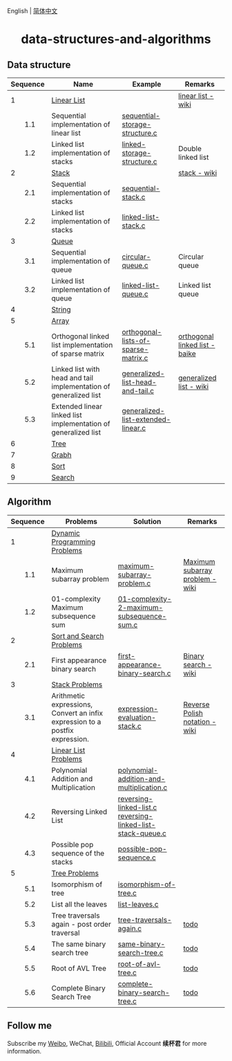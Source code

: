 English | [简体中文](README-CN.md)

<h1 align="center">data-structures-and-algorithms</h1>

## Data structure

Sequence | Name | Example | Remarks
-- | -- | -- | --
1 | [Linear List](https://github.com/xubeijun/data-structures-and-algorithms/tree/main/linear-list) |  | [linear list - wiki](https://zh.wikipedia.org/wiki/%E7%BA%BF%E6%80%A7%E8%A1%A8)
　　1.1 | Sequential implementation of linear list | [sequential-storage-structure.c](https://github.com/xubeijun/data-structures-and-algorithms/blob/main/linear-list/sequential-storage-structure.c) | 
　　1.2 | Linked list implementation of stacks | [linked-storage-structure.c](https://github.com/xubeijun/data-structures-and-algorithms/blob/main/linear-list/linked-storage-structure.c) | Double linked list
2 | [Stack](https://github.com/xubeijun/data-structures-and-algorithms/tree/main/stack) |  | [stack - wiki](https://zh.wikipedia.org/wiki/%E5%A0%86%E6%A0%88)
　　2.1 | Sequential implementation of stacks | [sequential-stack.c](https://github.com/xubeijun/data-structures-and-algorithms/blob/main/stack/sequential-stack.c) | 
　　2.2 | Linked list implementation of stacks | [linked-list-stack.c](https://github.com/xubeijun/data-structures-and-algorithms/blob/main/stack/linked-list-stack.c) | 
3 | [Queue](https://github.com/xubeijun/data-structures-and-algorithms/tree/main/queue) |  | 
　　3.1 | Sequential implementation of queue | [circular-queue.c](https://github.com/xubeijun/data-structures-and-algorithms/blob/main/queue/circular-queue.c) | Circular queue
　　3.2 | Linked list implementation of queue | [linked-list-queue.c](https://github.com/xubeijun/data-structures-and-algorithms/blob/main/queue/linked-list-queue.c) | Linked list queue
4 | [String](https://github.com/xubeijun/data-structures-and-algorithms/tree/main/string) |  | 
5 | [Array](https://github.com/xubeijun/data-structures-and-algorithms/tree/main/array) |  | 
　　5.1 | Orthogonal linked list implementation of sparse matrix | [orthogonal-lists-of-sparse-matrix.c](https://github.com/xubeijun/data-structures-and-algorithms/blob/main/array/orthogonal-lists-of-sparse-matrix.c) | [orthogonal linked list - baike](https://baike.baidu.com/item/%E5%8D%81%E5%AD%97%E9%93%BE%E8%A1%A8)
　　5.2 | Linked list with head and tail implementation of generalized list | [generalized-list-head-and-tail.c](https://github.com/xubeijun/data-structures-and-algorithms/blob/main/array/generalized-list-head-and-tail.c) | [generalized list - wiki](https://zh.wikipedia.org/wiki/%E5%B9%BF%E4%B9%89%E8%A1%A8)
　　5.3 | Extended linear linked list implementation of generalized list | [generalized-list-extended-linear.c](https://github.com/xubeijun/data-structures-and-algorithms/blob/main/array/generalized-list-extended-linear.c) | 
6 | [Tree](https://github.com/xubeijun/data-structures-and-algorithms/tree/main/tree) |  | 
7 | [Grabh](https://github.com/xubeijun/data-structures-and-algorithms/tree/main/grabh) |  | 
8 | [Sort](https://github.com/xubeijun/data-structures-and-algorithms/tree/main/sort) |  | 
9 | [Search](https://github.com/xubeijun/data-structures-and-algorithms/tree/main/search) |  | 


## Algorithm

Sequence | Problems | Solution | Remarks
-- | -- | -- | --
1 | [Dynamic Programming Problems](https://github.com/xubeijun/data-structures-and-algorithms/tree/main/problems/dynamic-programming) |  | 
　　1.1 | Maximum subarray problem | [maximum-subarray-problem.c](https://github.com/xubeijun/data-structures-and-algorithms/tree/main/problems/dynamic-programming/maximum-subarray-problem.c) | [Maximum subarray problem - wiki](https://en.wikipedia.org/wiki/Maximum_subarray_problem)
　　1.2 | 01-complexity Maximum subsequence sum | [01-complexity-2-maximum-subsequence-sum.c](https://github.com/xubeijun/data-structures-and-algorithms/tree/main/problems/dynamic-programming/01-complexity-2-maximum-subsequence-sum.c) | 
2 | [Sort and Search Problems](https://github.com/xubeijun/data-structures-and-algorithms/tree/main/problems/sort-and-search) |  | 
　　2.1 | First appearance binary search | [first-appearance-binary-search.c](https://github.com/xubeijun/data-structures-and-algorithms/tree/main/problems/sort-and-search/first-appearance-binary-search.c) | [Binary search - wiki](https://en.wikipedia.org/wiki/Binary_search_algorithm)
3 | [Stack Problems](https://github.com/xubeijun/data-structures-and-algorithms/tree/main/problems/stack) |  | 
　　3.1 | Arithmetic expressions, Convert an infix expression to a postfix expression. | [expression-evaluation-stack.c](https://github.com/xubeijun/data-structures-and-algorithms/tree/main/problems/stack/expression-evaluation-stack.c) | [Reverse Polish notation - wiki](https://en.wikipedia.org/wiki/Reverse_Polish_notation)
4 | [Linear List Problems](https://github.com/xubeijun/data-structures-and-algorithms/tree/main/problems/stack) |  | 
　　4.1 | Polynomial Addition and Multiplication | [polynomial-addition-and-multiplication.c](https://github.com/xubeijun/data-structures-and-algorithms/tree/main/problems/linear-list/polynomial-addition-and-multiplication.c) | 
　　4.2 | Reversing Linked List | [reversing-linked-list.c](https://github.com/xubeijun/data-structures-and-algorithms/tree/main/problems/linear-list/reversing-linked-list.c) <br> [reversing-linked-list-stack-queue.c](https://github.com/xubeijun/data-structures-and-algorithms/tree/main/problems/linear-list/reversing-linked-list-stack-queue.c) | 
　　4.3 | Possible pop sequence of the stacks | [possible-pop-sequence.c](https://github.com/xubeijun/data-structures-and-algorithms/tree/main/problems/linear-list/possible-pop-sequence.c) | 
5 | [Tree Problems](https://github.com/xubeijun/data-structures-and-algorithms/tree/main/problems/tree) |  | 
　　5.1 | Isomorphism of tree | [isomorphism-of-tree.c](https://github.com/xubeijun/data-structures-and-algorithms/tree/main/problems/tree/isomorphism-of-tree.c) | 
　　5.2 | List all the leaves | [list-leaves.c](https://github.com/xubeijun/data-structures-and-algorithms/tree/main/problems/tree/list-leaves.c) | 
　　5.3 | Tree traversals again - post order traversal | [tree-traversals-again.c](https://github.com/xubeijun/data-structures-and-algorithms/tree/main/problems/tree/tree-traversals-again.c) | [todo](tree-traversals-again.c)
　　5.4 | The same binary search tree | [same-binary-search-tree.c](https://github.com/xubeijun/data-structures-and-algorithms/tree/main/problems/tree/same-binary-search-tree.c) | [todo](same-binary-search-tree.c)
　　5.5 | Root of AVL Tree | [root-of-avl-tree.c](https://github.com/xubeijun/data-structures-and-algorithms/tree/main/problems/tree/root-of-avl-tree.c) | [todo](root-of-avl-tree.c)
　　5.6 | Complete Binary Search Tree | [complete-binary-search-tree.c](https://github.com/xubeijun/data-structures-and-algorithms/tree/main/problems/tree/complete-binary-search-tree.c) | [todo](complete-binary-search-tree.c)


## Follow me
Subscribe my [Weibo](https://weibo.com/xubeijun), WeChat, [Bilibili](https://space.bilibili.com/490987374/), Official Account **续杯君** for more information.